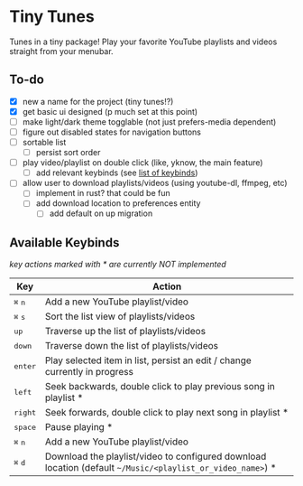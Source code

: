 # Tiny Tunes

Tunes in a tiny package! Play your favorite YouTube playlists and videos straight from your menubar.

## To-do

- [x] new a name for the project (tiny tunes!?)
- [x] get basic ui designed (p much set at this point)
- [ ] make light/dark theme togglable (not just prefers-media dependent)
- [ ] figure out disabled states for navigation buttons
- [ ] sortable list
  - [ ] persist sort order
- [ ] play video/playlist on double click (like, yknow, the main feature)
  - [ ] add relevant keybinds (see [list of keybinds](#available-keybinds))
- [ ] allow user to download playlists/videos (using youtube-dl, ffmpeg, etc)
  - [ ] implement in rust? that could be fun
  - [ ] add download location to preferences entity
    - [ ] add default on up migration

## Available Keybinds

_key actions marked with \* are currently NOT implemented_

| Key                       | Action                                                                                                      |
| ------------------------- | ----------------------------------------------------------------------------------------------------------- |
| <kbd>⌘</kbd> <kbd>n</kbd> | Add a new YouTube playlist/video                                                                            |
| <kbd>⌘</kbd> <kbd>s</kbd> | Sort the list view of playlists/videos                                                                      |
| <kbd>up</kbd>             | Traverse up the list of playlists/videos                                                                    |
| <kbd>down</kbd>           | Traverse down the list of playlists/videos                                                                  |
| <kbd>enter</kbd>          | Play selected item in list, persist an edit / change currently in progress                                  |
| <kbd>left</kbd>           | Seek backwards, double click to play previous song in playlist \*                                           |
| <kbd>right</kbd>          | Seek forwards, double click to play next song in playlist \*                                                |
| <kbd>space</kbd>          | Pause playing \*                                                                                            |
| <kbd>⌘</kbd> <kbd>n</kbd> | Add a new YouTube playlist/video                                                                            |
| <kbd>⌘</kbd> <kbd>d</kbd> | Download the playlist/video to configured download location (default `~/Music/<playlist_or_video_name>`) \* |
